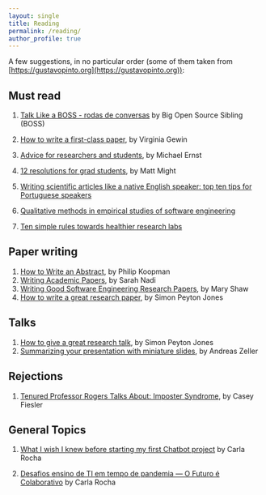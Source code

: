 ```yaml
---
layout: single
title: Reading
permalink: /reading/
author_profile: true
---
```


A few suggestions, in no particular order (some of them taken from [https://gustavopinto.org](https://gustavopinto.org)):

## Must read
1. [Talk Like a BOSS - rodas de conversas](https://youtube.com/playlist?list=PLFFHHqnY3q2FLjtGKYuI-V-z9u7jzBOb_) by Big Open Source Sibling (BOSS)

1. [How to write a first-class paper](https://www.nature.com/articles/d41586-018-02404-4), by Virginia Gewin
1. [Advice for researchers and students](https://homes.cs.washington.edu/~mernst/advice/), by Michael Ernst
1. [12 resolutions for grad students](http://matt.might.net/articles/grad-student-resolutions/), by Matt Might
1. [Writing scientific articles like a native English
speaker: top ten tips for Portuguese speakers](https://www.scielo.br/pdf/clin/v69n3/1807-5932-clin-69-03-153.pdf)
1. [Qualitative methods in empirical studies of software engineering](https://ieeexplore.ieee.org/document/799955)
1. [Ten simple rules towards healthier research labs](https://journals.plos.org/ploscompbiol/article?id=10.1371/journal.pcbi.1006914)

## Paper writing

1. [How to Write an Abstract](https://users.ece.cmu.edu/~koopman/essays/abstract.html), by Philip Koopman
1. [Writing Academic Papers](http://sarahnadi.org/writing-papers/), by Sarah Nadi
1. [Writing Good Software Engineering Research Papers](http://www.cis.famu.edu/~cen5055joe/Administrative/HowToWrite_ResearchPaper.pdf), by Mary Shaw
1. [How to write a great research paper](https://www.microsoft.com/en-us/research/academic-program/write-great-research-paper), by Simon Peyton Jones

## Talks

1. [How to give a great research talk](https://www.microsoft.com/en-us/research/academic-program/give-great-research-talk), by Simon Peyton Jones
1. [Summarizing your presentation with miniature slides](http://andreas-zeller.blogspot.com.br/2013/10/summarizing-your-presentation-with.html), by Andreas Zeller

## Rejections

1. [Tenured Professor Rogers Talks About: Imposter Syndrome](https://medium.com/@cfiesler/tenured-professor-rogers-talks-about-imposter-syndrome-229e0a546ac1), by Casey Fiesler


## General Topics

1. [What I wish I knew before starting my first Chatbot project](https://medium.com/@lappisunbfga/what-i-wish-i-knew-before-starting-my-first-chatbot-project-66e5208f77dd) by Carla Rocha

1. [Desafios ensino de TI em tempo de pandemia — O Futuro é Colaborativo](https://medium.com/@lappisunbfga/desafios-ensino-de-ti-em-tempo-de-pandemia-o-futuro-é-colaborativo-e7aa183bb3d7) by Carla Rocha


